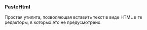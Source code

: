 ﻿### PasteHtml

Простая утилита, позволяющая вставить текст в виде HTML в те редакторы, в которых это не предусмотрено.

